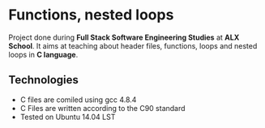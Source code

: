 # Functions, nested loops

Project done during **Full Stack Software Engineering Studies** at **ALX School**. It aims at teaching about header files, functions, loops and nested loops in **C language**.

## Technologies
* C files are comiled using gcc 4.8.4
* C Files are written according to the C90 standard
* Tested on Ubuntu 14.04 LST

